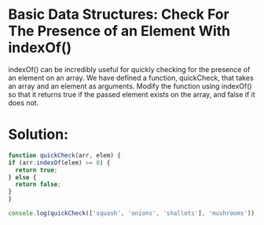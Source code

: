 # Basic Data Structures: Check For The Presence of an Element With indexOf()
indexOf() can be incredibly useful for quickly checking for the presence of an element on an array. We have defined a function, quickCheck, that takes an array and an element as arguments. Modify the function using indexOf() so that it returns true if the passed element exists on the array, and false if it does not.
# Solution:
```javascript
function quickCheck(arr, elem) {
if (arr.indexOf(elem) >= 0) {
  return true;
} else {
  return false;
}
}

console.log(quickCheck(['squash', 'onions', 'shallots'], 'mushrooms'));
```